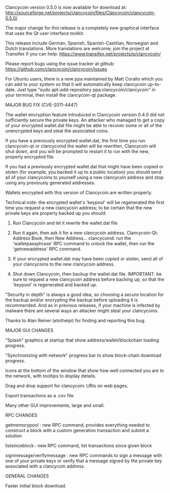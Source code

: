 Clancycoin version 0.5.0 is now available for download at:
http://sourceforge.net/projects/clancycoin/files/Clancycoin/clancycoin-0.5.0/

The major change for this release is a completely new graphical interface that uses the Qt user interface toolkit.

This release include German, Spanish, Spanish-Castilian, Norwegian and Dutch translations. More translations are welcome; join the project at Transifex if you can help:
https://www.transifex.net/projects/p/clancycoin/

Please report bugs using the issue tracker at github:
https://github.com/clancycoin/clancycoin/issues

For Ubuntu users, there is a new ppa maintained by Matt Corallo which you can add to your system so that it will automatically keep clancycoin up-to-date.  Just type "sudo apt-add-repository ppa:clancycoin/clancycoin" in your terminal, then install the clancycoin-qt package.

MAJOR BUG FIX  (CVE-2011-4447)

The wallet encryption feature introduced in Clancycoin version 0.4.0 did not sufficiently secure the private keys. An attacker who
managed to get a copy of your encrypted wallet.dat file might be able to recover some or all of the unencrypted keys and steal the
associated coins.

If you have a previously encrypted wallet.dat, the first time you run clancycoin-qt or clancycoind the wallet will be rewritten, Clancycoin will
shut down, and you will be prompted to restart it to run with the new, properly encrypted file.

If you had a previously encrypted wallet.dat that might have been copied or stolen (for example, you backed it up to a public
location) you should send all of your clancycoins to yourself using a new clancycoin address and stop using any previously generated addresses.

Wallets encrypted with this version of Clancycoin are written properly.

Technical note: the encrypted wallet's 'keypool' will be regenerated the first time you request a new clancycoin address; to be certain that the
new private keys are properly backed up you should:

1. Run Clancycoin and let it rewrite the wallet.dat file

2. Run it again, then ask it for a new clancycoin address.
Clancycoin-Qt: Address Book, then New Address...
clancycoind: run the 'walletpassphrase' RPC command to unlock the wallet,  then run the 'getnewaddress' RPC command.

3. If your encrypted wallet.dat may have been copied or stolen, send  all of your clancycoins to the new clancycoin address.

4. Shut down Clancycoin, then backup the wallet.dat file.
IMPORTANT: be sure to request a new clancycoin address before backing up, so that the 'keypool' is regenerated and backed up.

"Security in depth" is always a good idea, so choosing a secure location for the backup and/or encrypting the backup before uploading it is recommended. And as in previous releases, if your machine is infected by malware there are several ways an attacker might steal your clancycoins.

Thanks to Alan Reiner (etotheipi) for finding and reporting this bug.

MAJOR GUI CHANGES

"Splash" graphics at startup that show address/wallet/blockchain loading progress.

"Synchronizing with network" progress bar to show block-chain download progress.

Icons at the bottom of the window that show how well connected you are to the network, with tooltips to display details.

Drag and drop support for clancycoin: URIs on web pages.

Export transactions as a .csv file.

Many other GUI improvements, large and small.

RPC CHANGES

getmemorypool : new RPC command, provides everything needed to construct a block with a custom generation transaction and submit a solution

listsinceblock : new RPC command, list transactions since given block

signmessage/verifymessage : new RPC commands to sign a message with one of your private keys or verify that a message signed by the private key associated with a clancycoin address.

GENERAL CHANGES

Faster initial block download.
